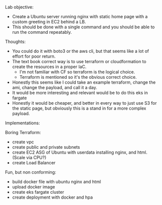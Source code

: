 Lab objective:
- Create a Ubuntu server running nginx with static home page with a custom greeting in EC2 behind a LB.
- This should be done with a single command and you should be able to run the command repeatably.

Thoughts:
- You could do it with boto3 or the aws cli, but that seems like a lot of effort for poor return.
- The text book correct way is to use terraform or cloudformation to create the resources in a proper IaC.
  - I'm not familiar with CF so terraform is the logical choice.
  - Terraform is mentioned so it's the obvious correct choice.
- Honestly this seems like I could take an example terraform, change the ami, change the payload, and call it a day.
- It would be more interesting and relevant would be to do this eks in fargate
- Honestly it would be cheaper, and better in every way to just use S3 for the static page, but obviously this is a stand in for a more complex payload.


Implementations:

Boring Terraform:
- create vpc
- create public and private subnets
- create EC2 ASG of Ubuntu with userdata installing nginx, and html. (Scale via CPU?)
- create Load Balancer


Fun, but non conforming:
- build docker file with ubuntu nginx and html
- upload docker image
- create eks fargate cluster
- create deployment with docker and hpa
